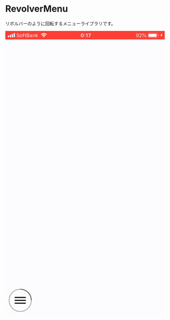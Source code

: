 # RevolverMenu

リボルバーのように回転するメニューライブラリです。

![](https://github.com/k-shuya/RevolverMenu/blob/dd_gif/sample.gif)
